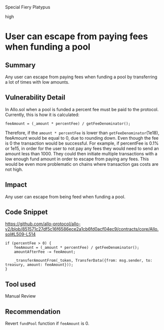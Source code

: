 Special Fiery Platypus

high

# User can escape from paying fees when funding a pool
## Summary
Any user can escape from paying fees when funding a pool by transferring a lot of times with low amounts.
## Vulnerability Detail
In Allo.sol when a pool is funded a percent fee must be paid to the protocol. Currently, this is how it is calculated:
```solidity
feeAmount = (_amount * percentFee) / getFeeDenominator();
```
Therefore, if the `amount * percentFee` is lower than `getFeeDenominator`(1e18), feeAmount would be equal to 0, due to rounding down. Even though the fee is 0 the transaction would be successful.
For example, if percentFee is 0.1% or 1e15, in order for the user to not pay any fees they would need to send an amount less than 1000. They could then initiate multiple transactions with a low enough fund amount in order to escape from paying any fees.
This would be even more problematic on chains where transaction gas costs are not high.
## Impact
Any user can escape from being feed when funding a pool.
## Code Snippet
https://github.com/allo-protocol/allo-v2/blob/851571c27df5c16f6586ece2a1cb6fd0acf04ec9/contracts/core/Allo.sol#L509-L514
```solidity
if (percentFee > 0) {
    feeAmount = (_amount * percentFee) / getFeeDenominator();
    amountAfterFee -= feeAmount;

    _transferAmountFrom(_token, TransferData({from: msg.sender, to: treasury, amount: feeAmount}));
}
```
## Tool used

Manual Review

## Recommendation
Revert `fundPool` function if  `feeAmount` is 0.

